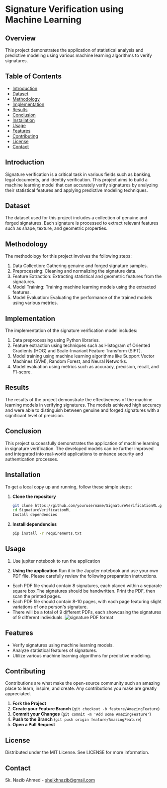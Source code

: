 # Signature Verification using Machine Learning


## Overview

This project demonstrates the application of statistical analysis and predictive modeling using various machine learning algorithms to verify signatures.

## Table of Contents

- [Introduction](#introduction)
- [Dataset](#dataset)
- [Methodology](#methodology)
- [Implementation](#implementation)
- [Results](#results)
- [Conclusion](#conclusion)
- [Installation](#installation)
- [Usage](#usage)
- [Features](#features)
- [Contributing](#contributing)
- [License](#license)
- [Contact](#contact)

## Introduction

Signature verification is a critical task in various fields such as banking, legal documents, and identity verification. This project aims to build a machine learning model that can accurately verify signatures by analyzing their statistical features and applying predictive modeling techniques.

## Dataset

The dataset used for this project includes a collection of genuine and forged signatures. Each signature is processed to extract relevant features such as shape, texture, and geometric properties.

## Methodology

The methodology for this project involves the following steps:
1. Data Collection: Gathering genuine and forged signature samples.
2. Preprocessing: Cleaning and normalizing the signature data.
3. Feature Extraction: Extracting statistical and geometric features from the signatures.
4. Model Training: Training machine learning models using the extracted features.
5. Model Evaluation: Evaluating the performance of the trained models using various metrics.

## Implementation

The implementation of the signature verification model includes:
1. Data preprocessing using Python libraries.
2. Feature extraction using techniques such as Histogram of Oriented Gradients (HOG) and Scale-Invariant Feature Transform (SIFT).
3. Model training using machine learning algorithms like Support Vector Machines (SVM), Random Forest, and Neural Networks.
4. Model evaluation using metrics such as accuracy, precision, recall, and F1-score.

## Results

The results of the project demonstrate the effectiveness of the machine learning models in verifying signatures. The models achieved high accuracy and were able to distinguish between genuine and forged signatures with a significant level of precision.

## Conclusion

This project successfully demonstrates the application of machine learning in signature verification. The developed models can be further improved and integrated into real-world applications to enhance security and authentication processes.

## Installation

To get a local copy up and running, follow these simple steps:

1. **Clone the repository**

   ```bash
   git clone https://github.com/yourusername/SignatureVerificationML.git
   cd SignatureVerificationML
   Install dependencies

2. **Install dependencies**
      ```bash
      pip install -r requirements.txt

## Usage
1. Use jupiter notebook to run the application

2. **Using the application**
Run it in the Jupyter notebook and use your own PDF file. Please carefully review the following preparation instructions.
- Each PDF file should contain 8 signatures, each placed within a separate square box.The signatures should be handwritten. Print the PDF, then scan the printed pages.
- Each PDF file should contain 8-10 pages, with each page featuring slight variations of one person's signature. 
- There will be a total of 9 different PDFs, each showcasing the signatures of 9 different individuals.
![signature PDF format](https://github.com/nazib123/SignatureVerificationML/assets/137222846/c0022d9e-f1d5-4904-8527-7e863f8bec45)


## Features

- Verify signatures using machine learning models.
- Analyze statistical features of signatures.
- Utilize various machine learning algorithms for predictive modeling.

## Contributing

Contributions are what make the open-source community such an amazing place to learn, inspire, and create. Any contributions you make are greatly appreciated.

1. **Fork the Project**
2. **Create your Feature Branch** (`git checkout -b feature/AmazingFeature`)
3. **Commit your Changes** (`git commit -m 'Add some AmazingFeature'`)
4. **Push to the Branch** (`git push origin feature/AmazingFeature`)
5. **Open a Pull Request**

## License

Distributed under the MIT License. See LICENSE for more information.

## Contact

Sk. Nazib Ahmed - [sheikhnazib@gmail.com](mailto:sheikhnazib@gmail.com)

